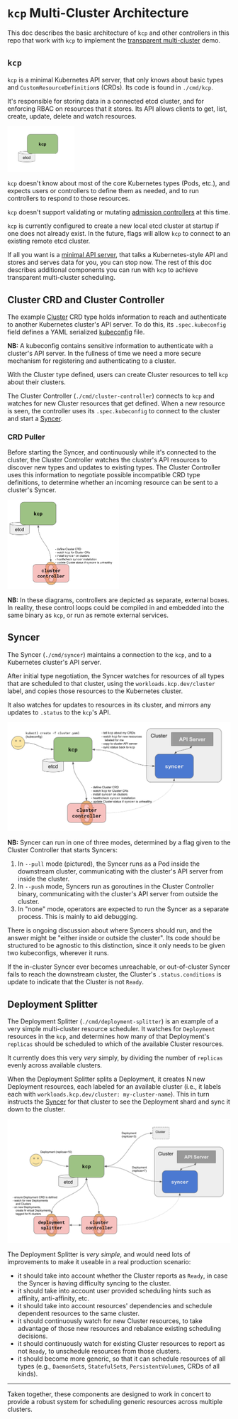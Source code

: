 # `kcp` Multi-Cluster Architecture

This doc describes the basic architecture of `kcp` and other controllers in this repo that work with `kcp` to implement the [transparent multi-cluster](../investigations/transparent-multi-cluster.md) demo.

## `kcp`

`kcp` is a minimal Kubernetes API server, that only knows about basic types and `CustomResourceDefinition`s (CRDs).
Its code is found in `./cmd/kcp`.

It's responsible for storing data in a connected etcd cluster, and for enforcing RBAC on resources that it stores.
Its API allows clients to get, list, create, update, delete and watch resources.

<img alt="Diagram of kcp" width="30%" src="./kcp.png"></img>

`kcp` doesn't know about most of the core Kubernetes types (Pods, etc.), and expects users or controllers to define them as needed, and to run controllers to respond to those resources.

`kcp` doesn't support validating or mutating [admission controllers](https://kubernetes.io/docs/reference/access-authn-authz/admission-controllers/) at this time.

`kcp` is currently configured to create a new local etcd cluster at startup if one does not already exist.
In the future, flags will allow `kcp` to connect to an existing remote etcd cluster.

If all you want is a [minimal API server](../investigations/minimal-api-server.md), that talks a Kubernetes-style API and stores and serves data for you, you can stop now.
The rest of this doc describes additional components you can run with `kcp` to achieve transparent multi-cluster scheduling.

## Cluster CRD and Cluster Controller

The example [Cluster](../../config/cluster.example.dev_clusters.yaml) CRD type holds information to reach and authenticate to another Kubernetes cluster's API server.
To do this, its `.spec.kubeconfig` field defines a YAML serialized [kubeconfig](https://kubernetes.io/docs/concepts/configuration/organize-cluster-access-kubeconfig/) file.

**NB:** A kubeconfig contains sensitive information to authenticate with a cluster's API server.
In the fullness of time we need a more secure mechanism for registering and authenticating to a cluster.

With the Cluster type defined, users can create Cluster resources to tell `kcp` about their clusters.

The Cluster Controller (`./cmd/cluster-controller`) connects to `kcp` and watches for new Cluster resources that get defined.
When a new resource is seen, the controller uses its `.spec.kubeconfig` to connect to the cluster and start a [Syncer](#syncer).

### CRD Puller

Before starting the Syncer, and continuously while it's connected to the cluster, the Cluster Controller watches the cluster's API resources to discover new types and updates to existing types.
The Cluster Controller uses this information to negotiate possible incompatible CRD type definitions, to determine whether an incoming resource can be sent to a cluster's Syncer.

<img alt="Diagram of kcp and Cluster Controller" width="50%" src="./cluster-controller.png"></img>

**NB:** In these diagrams, controllers are depicted as separate, external boxes.
In reality, these control loops could be compiled in and embedded into the same binary as `kcp`, or run as remote external services.

## Syncer

The Syncer (`./cmd/syncer`) maintains a connection to the `kcp`, and to a Kubernetes cluster's API server.

After initial type negotiation, the Syncer watches for resources of all types that are scheduled to that cluster, using the `workloads.kcp.dev/cluster` label, and copies those resources to the Kubernetes cluster.

It also watches for updates to resources in its cluster, and mirrors any updates to `.status` to the `kcp`'s API.

<img alt="Diagram of kcp, Cluster Controller and Syncer" src="./syncer.png"></img>

**NB:** Syncer can run in one of three modes, determined by a flag given to the Cluster Controller that starts Syncers:

1. In `--pull` mode (pictured), the Syncer runs as a Pod inside the downstream cluster, communicating with the cluster's API server from inside the cluster.
1. In `--push` mode, Syncers run as goroutines in the Cluster Controller binary, communicating with the cluster's API server from outside the cluster.
1. In "none" mode, operators are expected to run the Syncer as a separate process. This is mainly to aid debugging.

There is ongoing discussion about where Syncers should run, and the answer might be "either inside or outside the cluster".
Its code should be structured to be agnostic to this distinction, since it only needs to be given two kubeconfigs, wherever it runs.

If the in-cluster Syncer ever becomes unreachable, or out-of-cluster Syncer fails to reach the downstream cluster, the Cluster's `.status.conditions` is update to indicate that the Cluster is not `Ready`.

## Deployment Splitter

The Deployment Splitter (`./cmd/deployment-splitter`) is an example of a very simple multi-cluster resource scheduler.
It watches for `Deployment` resources in the `kcp`, and determines how many of that Deployment's `replicas` should be scheduled to which of the available Cluster resources.

It currently does this very _very_ simply, by dividing the number of `replicas` evenly across available clusters.

When the Deployment Splitter splits a Deployment, it creates N new Deployment resources, each labeled for an available cluster (i.e., it labels each with `workloads.kcp.dev/cluster: my-cluster-name`).
This in turn instructs the [Syncer](#syncer) for that cluster to see the Deployment shard and sync it down to the cluster.

<img alt="Diagram of kcp, Cluster Controller, Syncer and Deployment Splitter" src="./deployment-splitter.png"></img>

The Deployment Splitter is _very simple_, and would need lots of improvements to make it useable in a real production scenario:

- it should take into account whether the Cluster reports as `Ready`, in case the Syncer is having difficulty syncing to the cluster.
- it should take into account user provided scheduling hints such as affinity, anti-affinity, etc.
- it should take into account resources' dependencies and schedule dependent resources to the same cluster.
- it should continuously watch for new Cluster resources, to take advantage of those new resources and rebalance existing scheduling decisions.
- it should continuously watch for existing Cluster resources to report as not `Ready`, to unschedule resources from those clusters.
- it should become more generic, so that it can schedule resources of all types (e.g., `DaemonSet`s, `StatefulSet`s, `PersistentVolume`s, CRDs of all kinds).

-----

Taken together, these components are designed to work in concert to provide a robust system for scheduling generic resources across multiple clusters.
